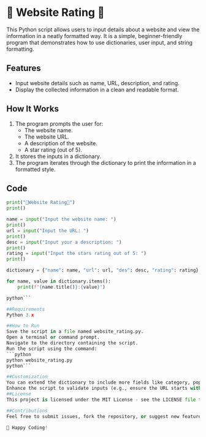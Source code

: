 # 🌟 Website Rating 🌟

This Python script allows users to input details about a website and view the information in a neatly formatted way. It is a simple, beginner-friendly program that demonstrates how to use dictionaries, user input, and string formatting.

## Features
- Input website details such as name, URL, description, and rating.
- Display the collected information in a clean and readable format.

## How It Works
1. The program prompts the user for:
   - The website name.
   - The website URL.
   - A description of the website.
   - A star rating (out of 5).
2. It stores the inputs in a dictionary.
3. The program iterates through the dictionary to print the information in a formatted style.

## Code

```python
print("🌟Website Rating🌟")
print()

name = input("Input the website name: ")
print()
url = input("Input the URL: ")
print()
desc = input("Input your a description: ")
print()
rating = input("Input the stars rating out of 5: ")
print()

dictionary = {"name": name, "url": url, "des": desc, "rating": rating}

for name, value in dictionary.items(): 
    print(f"{name.title()}:{value}")

python```

##Requirements
Python 3.x

##How to Run
Save the script in a file named website_rating.py.
Open a terminal or command prompt.
Navigate to the directory containing the script.
Run the script using the command:
```python
python website_rating.py
python```

##Customization
You can extend the dictionary to include more fields like category, popularity, or launch year.
Enhance the script to validate inputs (e.g., ensure the URL starts with http:// or https://).
##License
This project is licensed under the MIT License - see the LICENSE file for details.

##Contributions
Feel free to submit issues, fork the repository, or suggest new features. Contributions are always welcome!

🌟 Happy Coding!
